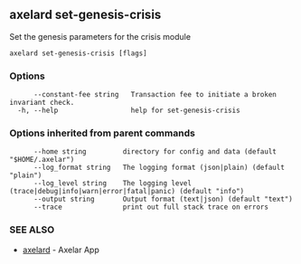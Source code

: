 ## axelard set-genesis-crisis

Set the genesis parameters for the crisis module

```
axelard set-genesis-crisis [flags]
```

### Options

```
      --constant-fee string   Transaction fee to initiate a broken invariant check.
  -h, --help                  help for set-genesis-crisis
```

### Options inherited from parent commands

```
      --home string         directory for config and data (default "$HOME/.axelar")
      --log_format string   The logging format (json|plain) (default "plain")
      --log_level string    The logging level (trace|debug|info|warn|error|fatal|panic) (default "info")
      --output string       Output format (text|json) (default "text")
      --trace               print out full stack trace on errors
```

### SEE ALSO

- [axelard](/cli-docs/v0_27_0/axelard) - Axelar App
